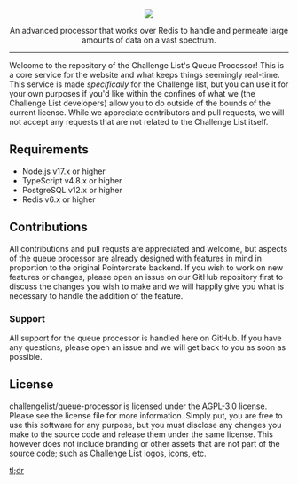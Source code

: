<div align="center">
  <img src="https://cdn.discordapp.com/attachments/234057206784458754/1042019573983096882/logo.png" />
  <p>
    An advanced processor that works over Redis to handle and permeate large amounts of data on a vast spectrum.
  <hr />
</div>

Welcome to the repository of the Challenge List's Queue Processor! This is a core service for the website and what keeps things seemingly real-time. This service is made *specifically* for the Challenge list, but you can use it for your own purposes if you'd like within the confines of what we (the Challenge List developers) allow you to do outside of the bounds of the current license. While we appreciate contributors and pull requests, we will not accept any requests that are not related to the Challenge List itself.

## Requirements
* Node.js v17.x or higher
* TypeScript v4.8.x or higher
* PostgreSQL v12.x or higher
* Redis v6.x or higher

## Contributions
All contributions and pull requsts are appreciated and welcome, but aspects of the queue processor are already designed with features in mind in proportion to the original Pointercrate backend. If you wish to work on new features or changes, please open an issue on our GitHub repository first to discuss the changes you wish to make and we will happily give you what is necessary to handle the addition of the feature.

### Support

All support for the queue processor is handled here on GitHub. If you have any questions, please open an issue and we will get back to you as soon as possible.

## License

challengelist/queue-processor is licensed under the AGPL-3.0 license. Please see the license file for more information. Simply put, you are free to use this software for any purpose, but you must disclose any changes you make to the source code and release them under the same license. This however does not include branding or other assets that are not part of the source code; such as Challenge List logos, icons, etc.

[tl;dr](https://tldrlegal.com/license/gnu-affero-general-public-license-v3-(agpl-3.0))
